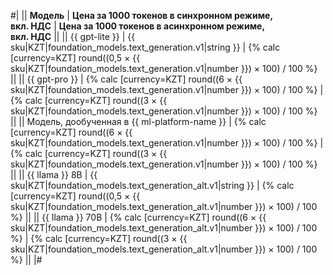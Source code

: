 #|
|| **Модель** | **Цена за 1000 токенов в синхронном режиме,</br>вкл. НДС** | **Цена за 1000 токенов в асинхронном режиме,</br>вкл. НДС** ||
|| {{ gpt-lite }} | {{ sku|KZT|foundation_models.text_generation.v1|string }} | {% calc [currency=KZT] round((0,5 × {{ sku|KZT|foundation_models.text_generation.v1|number }}) × 100) / 100 %} ||
|| {{ gpt-pro }} | {% calc [currency=KZT] round((6 × {{ sku|KZT|foundation_models.text_generation.v1|number }}) × 100) / 100 %} | {% calc [currency=KZT] round((3 × {{ sku|KZT|foundation_models.text_generation.v1|number }}) × 100) / 100 %} ||
|| Модель, дообученная в {{ ml-platform-name }} | {% calc [currency=KZT] round((6 × {{ sku|KZT|foundation_models.text_generation.v1|number }}) × 100) / 100 %} |  {% calc [currency=KZT] round((3 × {{ sku|KZT|foundation_models.text_generation.v1|number }}) × 100) / 100 %} ||
|| {{ llama }} 8B | {{ sku|KZT|foundation_models.text_generation_alt.v1|string }} | {% calc [currency=KZT] round((0,5 × {{ sku|KZT|foundation_models.text_generation_alt.v1|number }}) × 100) / 100 %} ||
|| {{ llama }} 70B | {% calc [currency=KZT] round((6 × {{ sku|KZT|foundation_models.text_generation_alt.v1|number }}) × 100) / 100 %} | {% calc [currency=KZT] round((3 × {{ sku|KZT|foundation_models.text_generation_alt.v1|number }}) × 100) / 100 %} ||
|#